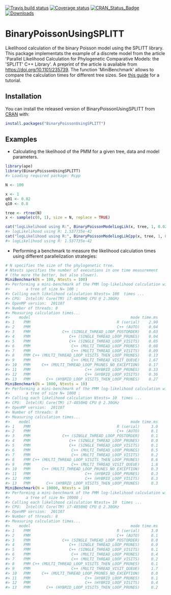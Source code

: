 
<!-- README.md is generated from README.Rmd. Please edit that file -->
[![Travis build status](https://travis-ci.org/venelin/BinaryPoissonUsingSPLITT.svg?branch=master)](https://travis-ci.org/venelin/BinaryPoissonUsingSPLITT) [![Coverage status](https://codecov.io/gh/venelin/BinaryPoissonUsingSPLITT/branch/master/graph/badge.svg)](https://codecov.io/github/venelin/BinaryPoissonUsingSPLITT?branch=master) [![CRAN\_Status\_Badge](http://www.r-pkg.org/badges/version/BinaryPoissonUsingSPLITT?color=blue)](http://cran.r-project.org/web/packages/BinaryPoissonUsingSPLITT) [![Downloads](http://cranlogs.r-pkg.org/badges/BinaryPoissonUsingSPLITT?color=blue)](http://cran.rstudio.com/package=BinaryPoissonUsingSPLITT)

BinaryPoissonUsingSPLITT
========================

Likelihood calculation of the binary Poisson model using the SPLITT library. This package implementats the example of a discrete model from the article 'Parallel Likelihood Calculation for Phylogenetic Comparative Models: the 'SPLITT' C++ Library'. A preprint of the article is available from <https://doi.org/10.1101/235739>. The function 'MiniBenchmark' allows to compare the calculation times for different tree sizes. See [this guide](https://venelin.github.io/SPLITT/articles/SPLITTRcppModules.html) for a tutorial.

Installation
------------

You can install the released version of BinaryPoissonUsingSPLITT from [CRAN](https://CRAN.R-project.org) with:

``` r
install.packages("BinaryPoissonUsingSPLITT")
```

Examples
--------

-   Calculating the likelihood of the PMM for a given tree, data and model parameters.

``` r
library(ape)
library(BinaryPoissonUsingSPLITT)
#> Loading required package: Rcpp

N <- 100

x <- 1
q01 <- 0.02
q10 <- 0.8

tree <- rtree(N)
x <- sample(c(0, 1), size = N, replace = TRUE)

cat("logLikelihood using R:", BinaryPoissonModelLogLik(x, tree, 1, 0.02, 0.8), "\n")
#> logLikelihood using R: 1.537735e-42
cat("logLikelihood using R:", BinaryPoissonModelLogLikCpp(x, tree, 1, 0.02, 0.8), "\n")
#> logLikelihood using R: 1.537735e-42
```

-   Performing a benchmark to measure the likelihood calculation times using different parallelization strategies:

``` r
# N specifies the size of the phylogenetic tree. 
# Ntests specifies the number of executions in one time measurement 
# (the more the better, but also slower).
MiniBenchmark(N = 100, Ntests = 100)
#> Performing a mini-benchmark of the PMM log-likelihood calculation with 
#>       a tree of size N= 100 ;
#> Calling each likelihood calculation Ntests= 100  times ...
#> CPU:  Intel(R) Core(TM) i7-4850HQ CPU @ 2.30GHz 
#> OpenMP version:  201107 
#> Number of threads: 8 
#> Measuring calculation times...
#>    model                                            mode time.ms
#> 1    PMM                                      R (serial)    2.90
#> 2    PMM                                      C++ (AUTO)    0.04
#> 3    PMM              C++ (SINGLE_THREAD_LOOP_POSTORDER)    0.03
#> 4    PMM                 C++ (SINGLE_THREAD_LOOP_PRUNES)    0.04
#> 5    PMM                 C++ (SINGLE_THREAD_LOOP_VISITS)    0.05
#> 6    PMM                  C++ (MULTI_THREAD_LOOP_PRUNES)    0.08
#> 7    PMM                  C++ (MULTI_THREAD_LOOP_VISITS)    0.09
#> 8    PMM C++ (MULTI_THREAD_LOOP_VISITS_THEN_LOOP_PRUNES)    0.13
#> 9    PMM                  C++ (MULTI_THREAD_VISIT_QUEUE)    1.67
#> 10   PMM     C++ (MULTI_THREAD_LOOP_PRUNES_NO_EXCEPTION)    0.17
#> 11   PMM                        C++ (HYBRID_LOOP_PRUNES)    0.33
#> 12   PMM                        C++ (HYBRID_LOOP_VISITS)    0.36
#> 13   PMM       C++ (HYBRID_LOOP_VISITS_THEN_LOOP_PRUNES)    0.27
MiniBenchmark(N = 1000, Ntests = 10)
#> Performing a mini-benchmark of the PMM log-likelihood calculation with 
#>       a tree of size N= 1000 ;
#> Calling each likelihood calculation Ntests= 10  times ...
#> CPU:  Intel(R) Core(TM) i7-4850HQ CPU @ 2.30GHz 
#> OpenMP version:  201107 
#> Number of threads: 8 
#> Measuring calculation times...
#>    model                                            mode time.ms
#> 1    PMM                                      R (serial)     3.0
#> 2    PMM                                      C++ (AUTO)     0.1
#> 3    PMM              C++ (SINGLE_THREAD_LOOP_POSTORDER)     0.1
#> 4    PMM                 C++ (SINGLE_THREAD_LOOP_PRUNES)     0.0
#> 5    PMM                 C++ (SINGLE_THREAD_LOOP_VISITS)     0.1
#> 6    PMM                  C++ (MULTI_THREAD_LOOP_PRUNES)     0.5
#> 7    PMM                  C++ (MULTI_THREAD_LOOP_VISITS)     0.2
#> 8    PMM C++ (MULTI_THREAD_LOOP_VISITS_THEN_LOOP_PRUNES)     0.6
#> 9    PMM                  C++ (MULTI_THREAD_VISIT_QUEUE)     1.8
#> 10   PMM     C++ (MULTI_THREAD_LOOP_PRUNES_NO_EXCEPTION)     0.3
#> 11   PMM                        C++ (HYBRID_LOOP_PRUNES)     0.3
#> 12   PMM                        C++ (HYBRID_LOOP_VISITS)     0.3
#> 13   PMM       C++ (HYBRID_LOOP_VISITS_THEN_LOOP_PRUNES)     0.3
MiniBenchmark(N = 10000, Ntests = 10)
#> Performing a mini-benchmark of the PMM log-likelihood calculation with 
#>       a tree of size N= 10000 ;
#> Calling each likelihood calculation Ntests= 10  times ...
#> CPU:  Intel(R) Core(TM) i7-4850HQ CPU @ 2.30GHz 
#> OpenMP version:  201107 
#> Number of threads: 8 
#> Measuring calculation times...
#>    model                                            mode time.ms
#> 1    PMM                                      R (serial)     3.0
#> 2    PMM                                      C++ (AUTO)     0.1
#> 3    PMM              C++ (SINGLE_THREAD_LOOP_POSTORDER)     0.0
#> 4    PMM                 C++ (SINGLE_THREAD_LOOP_PRUNES)     0.0
#> 5    PMM                 C++ (SINGLE_THREAD_LOOP_VISITS)     0.1
#> 6    PMM                  C++ (MULTI_THREAD_LOOP_PRUNES)     0.4
#> 7    PMM                  C++ (MULTI_THREAD_LOOP_VISITS)     0.2
#> 8    PMM C++ (MULTI_THREAD_LOOP_VISITS_THEN_LOOP_PRUNES)     0.1
#> 9    PMM                  C++ (MULTI_THREAD_VISIT_QUEUE)     1.7
#> 10   PMM     C++ (MULTI_THREAD_LOOP_PRUNES_NO_EXCEPTION)     0.0
#> 11   PMM                        C++ (HYBRID_LOOP_PRUNES)     0.1
#> 12   PMM                        C++ (HYBRID_LOOP_VISITS)     0.4
#> 13   PMM       C++ (HYBRID_LOOP_VISITS_THEN_LOOP_PRUNES)     0.2
```
